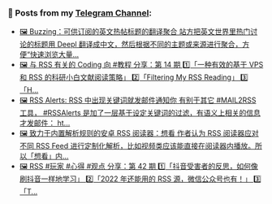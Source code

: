 ### 📰 Posts from my [Telegram Channel](https://t.me/s/aboutrss):
<!-- BLOG-POST-LIST:START -->
- [🖼 Buzzing：可供订阅的英文热帖标题的翻译聚合 站方把英文世界里热门讨论的标题用 Deepl 翻译成中文，然后根据不同的主题或来源进行聚合，方便“快速浏览大量...](https://t.me/aboutrss/1250)
- [🖼 与 RSS 有关的 Coding 向 #教程 分享：第 14 期 1️⃣「一种有效的基于 VPS 和 RSS 的科研小白文献阅读策略」 2️⃣「Filtering My RSS Reading」 3️⃣「H...](https://t.me/aboutrss/1249)
- [🖼 RSS Alerts: RSS 中出现关键词就发邮件通知你 有别于其它 #MAIL2RSS 工具， #RSSAlerts 是加了一层基于设定关键词的过滤，有语义上相关的信息才发邮件： ht...](https://t.me/aboutrss/1248)
- [🖼 致力于内置解析规则的安卓 RSS 阅读器：想看 作者认为 RSS 阅读器应对不同 RSS Feed 进行定制化解析，比如视频类应该能直接在阅读器内播放。所以「想看」内...](https://t.me/aboutrss/1247)
- [🖼 RSS #玩家 #心得 #观点 分享：第 42 期 1️⃣「抖音受害者的反思，如何像刷抖音一样地学习」 2️⃣「2022 年还能用的 RSS 源，微信公众号也有！」 3️⃣「T...](https://t.me/aboutrss/1246)
<!-- BLOG-POST-LIST:END -->

<!--
**AboutRSS/AboutRSS** is a ✨ _special_ ✨ repository because its `README.md` (this file) appears on your GitHub profile.

Here are some ideas to get you started:

- 🔭 I’m currently working on ...
- 🌱 I’m currently learning ...
- 👯 I’m looking to collaborate on ...
- 🤔 I’m looking for help with ...
- 💬 Ask me about ...
- 📫 How to reach me: ...
- 😄 Pronouns: ...
- ⚡ Fun fact: ...
-->
